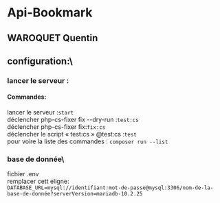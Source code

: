 
# Api-Bookmark

## WAROQUET Quentin

configuration:\
---------------
### lancer le serveur :
#### Commandes:
lancer le serveur :`start`\
déclencher php-cs-fixer fix --dry-run :`test:cs`\
déclencher php-cs-fixer fix:`fix:cs`\
déclencher le script « test:cs » @test:cs :`test`\
pour voire la liste des commandes :
`composer run --list`

### base de donnée\
fichier .env\
remplacer cett eligne:\
`DATABASE_URL=mysql://identifiant:mot-de-passe@mysql:3306/nom-de-la-base-de-donnée?serverVersion=mariadb-10.2.25`
